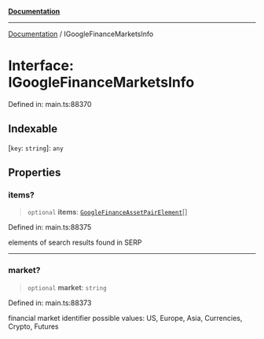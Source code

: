 [**Documentation**](../README.md)

***

[Documentation](../README.md) / IGoogleFinanceMarketsInfo

# Interface: IGoogleFinanceMarketsInfo

Defined in: main.ts:88370

## Indexable

\[`key`: `string`\]: `any`

## Properties

### items?

> `optional` **items**: [`GoogleFinanceAssetPairElement`](../classes/GoogleFinanceAssetPairElement.md)[]

Defined in: main.ts:88375

elements of search results found in SERP

***

### market?

> `optional` **market**: `string`

Defined in: main.ts:88373

financial market identifier
possible values: US, Europe, Asia, Currencies, Crypto, Futures
